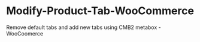 # Modify-Product-Tab-WooCommerce
Remove default tabs and add new tabs using CMB2 metabox - WooCoomerce
